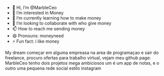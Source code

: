 - 👋 Hi, I’m @MarbleCeo
- 👀 I’m interested in Money
- 🌱 I’m currently learning how to make money
- 💞️ I’m looking to collaborate with who give money
- 📫 How to reach me sending money
- 😄 Pronouns: moneyneed
- ⚡ Fun fact: i like money

<!---
MarbleCeo/MarbleCeo is a ✨ special ✨ repository because its `README.md` (this file) appears on your GitHub profile.
You can click the Preview link to take a look at your changes.
--->
My dream começar em alguma empreasa na area de programaçao e sair do freelance, procuro ofertas para trabalho virtual, vejam meu github page: MarbleCeo tenho dois projetos mega ambiciosos um é um app de notas, e o outro uma pequena rede social estilo instagram
